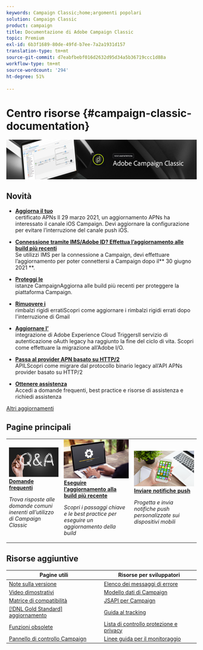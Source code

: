 ```yaml
---
keywords: Campaign Classic;home;argomenti popolari
solution: Campaign Classic
product: campaign
title: Documentazione di Adobe Campaign Classic
topic: Premium
exl-id: 6b3f1689-80de-49fd-b7ee-7a2a1931d157
translation-type: tm+mt
source-git-commit: d7eabfbebf016d2632d95d34a5b36719ccc1d88a
workflow-type: tm+mt
source-wordcount: '294'
ht-degree: 51%

---
```


# Centro risorse {#campaign-classic-documentation}

![](platform/using/assets/do-not-localize/banner_acc_doc.jpg)

## Novità

* **[Aggiorna il tuo ](technotes/ios-certificate-update.md)**<br/> certificato APNs Il 29 marzo 2021, un aggiornamento APNs ha interessato il canale iOS Campaign. Devi aggiornare la configurazione per evitare l’interruzione del canale push iOS.

* **[Connessione tramite IMS/Adobe ID? Effettua l’aggiornamento alle build più recenti](integrations/using/about-adobe-id.md)**<br/> Se utilizzi IMS per la connessione a Campaign, devi effettuare l’aggiornamento per poter connettersi a Campaign dopo il** 30 giugno 2021 **.

* **[Proteggi le ](technotes/acc-config-updates.md)**<br/> istanze CampaignAggiorna alle build più recenti per proteggere la piattaforma Campaign.

* **[Rimuovere i ](https://helpx.adobe.com/it/campaign/kb/update-bounce-qualification.html)**<br/> rimbalzi rigidi erratiScopri come aggiornare i rimbalzi rigidi errati dopo l&#39;interruzione di Gmail

* **[Aggiornare l’](integrations/using/configuring-adobe-io.md)**<br/> integrazione di Adobe Experience Cloud TriggersIl servizio di autenticazione oAuth legacy ha raggiunto la fine del ciclo di vita. Scopri come effettuare la migrazione all’Adobe I/O.

* **[Passa al provider APN basato su HTTP/2 ](https://helpx.adobe.com/it/campaign/kb/migrate-to-apns-http2.html)**<br/> APILScopri come migrare dal protocollo binario legacy all’API APNs provider basato su HTTP/2

* **[Ottenere assistenza](support.md)**<br/>
Accedi a domande frequenti, best practice e risorse di assistenza e richiedi assistenza

[Altri aggiornamenti](/help/rn/using/documentation-updates.md)

## Pagine principali

<table style="table-layout:fixed">
<tr>
  <td>
    <a href="platform/using/common-questions.md">
      <img alt="Domande frequenti" src="platform/using/assets/FAQ.png"/>
    </a>
    <div>
      <a href="platform/using/common-questions.md">
    <strong>Domande frequenti</strong>
    </a>
    </div>
    <p>
    <em>Trova risposte alle domande comuni inerenti all’utilizzo di Campaign Classic</em>
    <p>
  </td>
   <td>
    <a href="production/using/build-upgrade.md">
      <img alt="Aggiornamento della build" src="platform/using/assets/upgrade.png" />
    </a>
    <div>
      <a href="production/using/build-upgrade.md">
    <strong>Eseguire l’aggiornamento alla build più recente</strong>
    </a>
    </div>
    <p>
    <em>Scopri i passaggi chiave e le best practice per eseguire un aggiornamento della build</em>
    <p>
  </td>
  <td>
    <a href="delivery/using/creating-notifications.md">
       <img alt="Notifiche push" src="platform/using/assets/push.png" />
    </a>
    <div>
       <a href="delivery/using/creating-notifications.md">
    <strong>Inviare notifiche push</strong>
    </a>
    </div>
    <p>
    <em>Progetta e invia notifiche push personalizzate sui dispositivi mobili</em>
    <p>
  </td>
</tr>
</table>

## Risorse aggiuntive

| Pagine utili | Risorse per sviluppatori |
|---|---|
| [Note sulla versione](/help/rn/using/latest-release.md) | [Elenco dei messaggi di errore](https://docs.adobe.com/content/help/en/campaign-classic/technicalresources/error_messages/error_codes.html) |
| [Video dimostrativi](https://experienceleague.adobe.com/docs/campaign-classic-learn/tutorials/overview.html?lang=it) | [Modello dati di Campaign](configuration/using/about-data-model.md) |
| [Matrice di compatibilità](rn/using/compatibility-matrix.md) | [JSAPI per Campaign](https://docs.adobe.com/content/help/en/campaign-classic/technicalresources/api/p-1.html) |
| [[!DNL Gold Standard] aggiornamento](rn/using/gs-overview.md) | [Guida al tracking](https://helpx.adobe.com/it/campaign/kb/acc-tracking.html) |
| [Funzioni obsolete](rn/using/deprecated-features.md) | [Lista di controllo protezione e privacy](https://helpx.adobe.com/it/campaign/kb/acc-security.html) |
| [Pannello di controllo Campaign](https://experienceleague.adobe.com/docs/control-panel/using/control-panel-home.html) | [Linee guida per il monitoraggio](production/using/monitoring-guidelines.md) |
